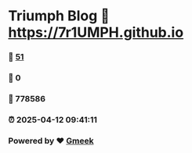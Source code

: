# Triumph Blog :link: https://7r1UMPH.github.io 
### :page_facing_up: [51](https://7r1UMPH.github.io/tag.html) 
### :speech_balloon: 0 
### :hibiscus: 778586 
### :alarm_clock: 2025-04-12 09:41:11 
### Powered by :heart: [Gmeek](https://github.com/Meekdai/Gmeek)
